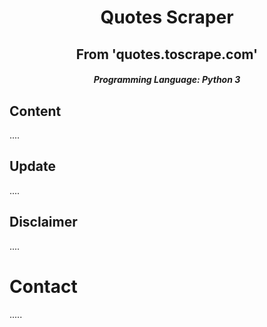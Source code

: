 <div align="center" style="margin-top:0;">
<h1> Quotes Scraper</h1>
<h2> From 'quotes.toscrape.com' </h2>
</div>
<em>
    <h5 align="center">
        Programming Language: Python 3
    </h5>
</em>


## Content
....


## Update

....

## Disclaimer

....

# Contact

.....